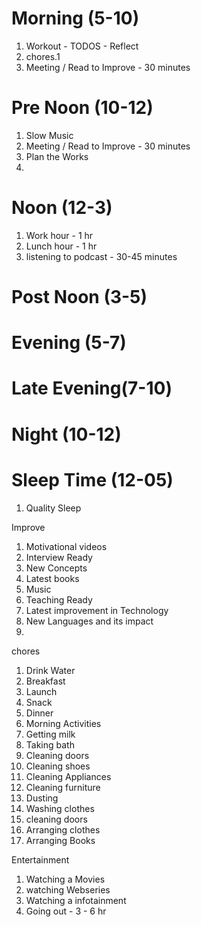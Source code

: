 # Morning (5-10)
1. Workout - TODOS - Reflect
2. chores.1
3. Meeting / Read to Improve - 30 minutes

# Pre Noon (10-12)
1. Slow Music
2. Meeting / Read to Improve - 30 minutes
3. Plan the Works
4. 

# Noon (12-3)
1. Work hour - 1 hr
2. Lunch hour - 1 hr
3. listening to podcast - 30-45 minutes

# Post Noon (3-5)

# Evening (5-7)

# Late Evening(7-10)

# Night (10-12)

# Sleep Time (12-05)
1. Quality Sleep

Improve
01. Motivational videos
02. Interview Ready
03. New Concepts
04. Latest books
05. Music 
07. Teaching Ready
08. Latest improvement in Technology
09. New Languages and its impact
10. 

chores
01. Drink Water
02. Breakfast
03. Launch
04. Snack
05. Dinner
06. Morning Activities
07. Getting milk 
08. Taking bath
09. Cleaning doors
10. Cleaning shoes
11. Cleaning Appliances
12. Cleaning furniture
13. Dusting
14. Washing clothes
15. cleaning doors
16. Arranging clothes
17. Arranging Books

Entertainment
1. Watching a Movies
2. watching Webseries
3. Watching a infotainment
4. Going out - 3 - 6 hr
